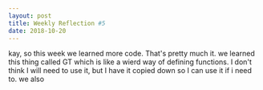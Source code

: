 ```yaml
---
layout: post
title: Weekly Reflection #5
date: 2018-10-20
---
```


kay, so this week we learned more code. That's pretty much it. we learned this thing called GT which is like a wierd way of defining functions. I don't think I will need to use it, but I have it copied down so I can use it if i need to. we also
